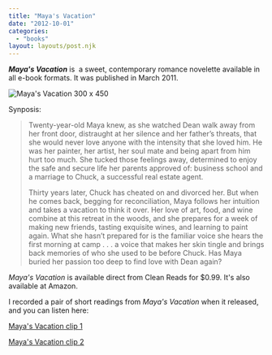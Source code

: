 ```yaml
---
title: "Maya's Vacation"
date: "2012-10-01"
categories:
  - "books"
layout: layouts/post.njk
---
```


**_Maya's Vacation_** is  a sweet, contemporary romance novelette available in all e-book formats. It was published in March 2011.

![Maya's Vacation 300 x 450](https://d2ypg8o05lff0b.cloudfront.net/wp-content/uploads/sites/3/2012/05/Mayas-Vacation-300-x-450.jpg)

Synposis:

> Twenty-year-old Maya knew, as she watched Dean walk away from her front door, distraught at her silence and her father’s threats, that she would never love anyone with the intensity that she loved him. He was her painter, her artist, her soul mate and being apart from him hurt too much. She tucked those feelings away, determined to enjoy the safe and secure life her parents approved of: business school and a marriage to Chuck, a successful real estate agent.
>
> Thirty years later, Chuck has cheated on and divorced her. But when he comes back, begging for reconciliation, Maya follows her intuition and takes a vacation to think it over. Her love of art, food, and wine combine at this retreat in the woods, and she prepares for a week of making new friends, tasting exquisite wines, and learning to paint again. What she hasn’t prepared for is the familiar voice she hears the first morning at camp . . . a voice that makes her skin tingle and brings back memories of who she used to be before Chuck. Has Maya buried her passion too deep to find love with Dean again?

_Maya's Vacation_ is available direct from Clean Reads for $0.99. It's also available at Amazon.

I recorded a pair of short readings from _Maya's Vacation_ when it released, and you can listen here:

[Maya's Vacation clip 1](/audio/mvexcerpt1.mp3)

[Maya's Vacation clip 2](/audio/mvexcerpt2.mp3)

